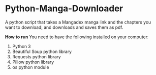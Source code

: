 # Python-Manga-Downloader
A python script that takes a Mangadex manga link and the chapters you want to download, and downloads and saves them as pdf. 

**How to run**
You need to have the following installed on your computer:

1) Python 3
2) Beautiful Soup python library 
3) Requests python library
4) Pillow python library
5) os python module

